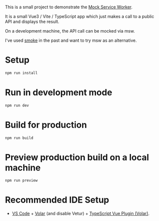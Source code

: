 This is a small project to demonstrate the [Mock Service Worker](https://mswjs.io/).

It is a small Vue3 / Vite / TypeScript app which just makes a call to a public API
and displays the result.

On a development machine, the API call can be mocked via msw.

I've used [smoke](https://github.com/sinedied/smoke) in the past and want to try msw as an alternative.

# Setup

```bash
npm run install
```

# Run in development mode

```bash
npm run dev
```

# Build for production

```bash
npm run build
```

# Preview production build on a local machine

```bash
npm run preview
```

# Recommended IDE Setup

- [VS Code](https://code.visualstudio.com/) + [Volar](https://marketplace.visualstudio.com/items?itemName=Vue.volar) (and disable Vetur) + [TypeScript Vue Plugin (Volar)](https://marketplace.visualstudio.com/items?itemName=Vue.vscode-typescript-vue-plugin).

